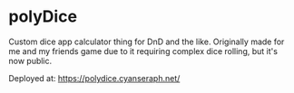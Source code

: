 # polyDice
Custom dice app calculator thing for DnD and the like. Originally made for me and my friends game due to it requiring complex dice rolling, but it's now public.

Deployed at: https://polydice.cyanseraph.net/
